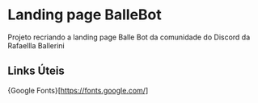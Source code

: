 # Landing page BalleBot
Projeto recriando a landing page Balle Bot da comunidade do Discord da Rafaellla Ballerini

## Links Úteis
{Google Fonts}[https://fonts.google.com/]
